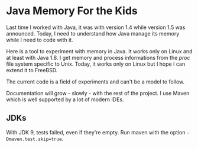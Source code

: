 
# Java Memory For the Kids

Last time I worked with Java, it was with version 1.4 while version 1.5 was announced. Today, I need to understand how Java manage its memory while I need to code with it.

Here is a tool to experiment with memory in Java. It works only on Linux and at least with Java 1.8. I get memory and process informations from the _proc_ file system specific to Unix. Today, it works only on Linux but I hope I can extend it to FreeBSD.

The current code is a field of experiments and can't be a model to follow. 

Documentation will grow - slowly - with the rest of the project. I use Maven which is well supported by a lot of modern IDEs. 

## JDKs

With JDK 9, tests failed, even if they're empty. Run maven with the option `-Dmaven.test.skip=true`.